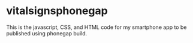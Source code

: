 # vitalsignsphonegap
This is the javascript, CSS, and HTML code for my smartphone app to be published using phonegap build.
